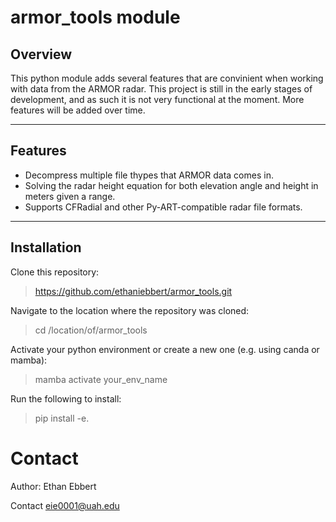 # armor_tools module

## Overview
This python module adds several features that are convinient when working with data from the ARMOR radar. This project is still in the early stages of development, and as such it is not very functional at the moment. More features will be added over time.

---

## Features
- Decompress multiple file thypes that ARMOR data comes in.
- Solving the radar height equation for both elevation angle and height in meters given a range.
- Supports CFRadial and other Py-ART-compatible radar file formats.

---

## Installation

Clone this repository:

> https://github.com/ethaniebbert/armor_tools.git

Navigate to the location where the repository was cloned:

> cd /location/of/armor_tools

Activate your python environment or create a new one (e.g. using canda or mamba):

> mamba activate your_env_name

Run the following to install:

> pip install -e.


# Contact
Author: Ethan Ebbert

Contact eie0001@uah.edu
